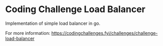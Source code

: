 # Coding Challenge Load Balancer

Implementation of simple load balancer in go.

For more information: https://codingchallenges.fyi/challenges/challenge-load-balancer